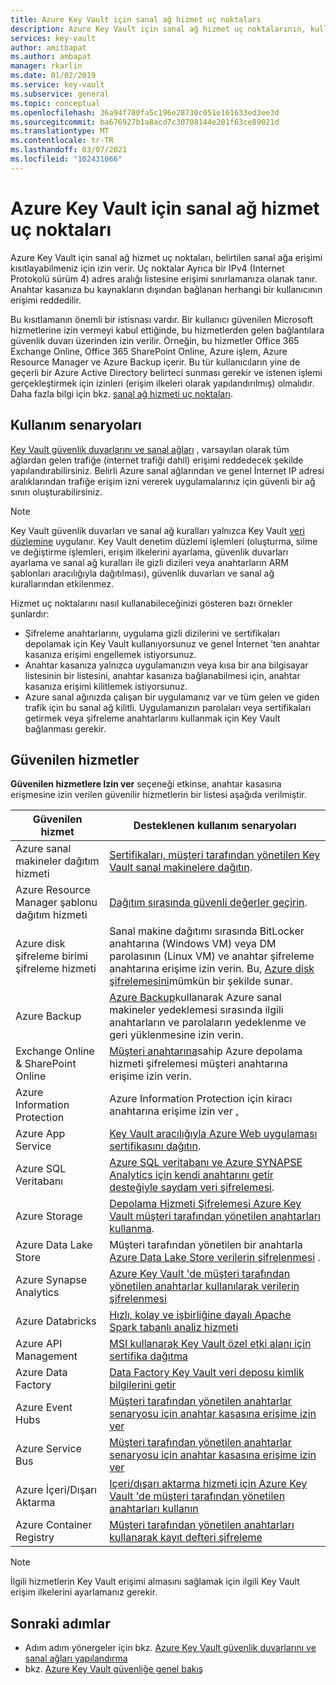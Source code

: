 ```yaml
---
title: Azure Key Vault için sanal ağ hizmet uç noktaları
description: Azure Key Vault için sanal ağ hizmet uç noktalarının, kullanım senaryoları da dahil olmak üzere belirli bir sanal ağa erişimi kısıtlamanıza nasıl izin sağladığını öğrenin.
services: key-vault
author: amitbapat
ms.author: ambapat
manager: rkarlin
ms.date: 01/02/2019
ms.service: key-vault
ms.subservice: general
ms.topic: conceptual
ms.openlocfilehash: 36a94f780fa5c196e28730c051e161633ed3ee3d
ms.sourcegitcommit: ba676927b1a8acd7c30708144e201f63ce89021d
ms.translationtype: MT
ms.contentlocale: tr-TR
ms.lasthandoff: 03/07/2021
ms.locfileid: "102431066"
---
```

# <a name="virtual-network-service-endpoints-for-azure-key-vault"></a>Azure Key Vault için sanal ağ hizmet uç noktaları

Azure Key Vault için sanal ağ hizmet uç noktaları, belirtilen sanal ağa erişimi kısıtlayabilmeniz için izin verir. Uç noktalar Ayrıca bir IPv4 (Internet Protokolü sürüm 4) adres aralığı listesine erişimi sınırlamanıza olanak tanır. Anahtar kasanıza bu kaynakların dışından bağlanan herhangi bir kullanıcının erişimi reddedilir.

Bu kısıtlamanın önemli bir istisnası vardır. Bir kullanıcı güvenilen Microsoft hizmetlerine izin vermeyi kabul ettiğinde, bu hizmetlerden gelen bağlantılara güvenlik duvarı üzerinden izin verilir. Örneğin, bu hizmetler Office 365 Exchange Online, Office 365 SharePoint Online, Azure işlem, Azure Resource Manager ve Azure Backup içerir. Bu tür kullanıcıların yine de geçerli bir Azure Active Directory belirteci sunması gerekir ve istenen işlemi gerçekleştirmek için izinleri (erişim ilkeleri olarak yapılandırılmış) olmalıdır. Daha fazla bilgi için bkz. [sanal ağ hizmeti uç noktaları](../../virtual-network/virtual-network-service-endpoints-overview.md).

## <a name="usage-scenarios"></a>Kullanım senaryoları

[Key Vault güvenlik duvarlarını ve sanal ağları](network-security.md) , varsayılan olarak tüm ağlardan gelen trafiğe (internet trafiği dahil) erişimi reddedecek şekilde yapılandırabilirsiniz. Belirli Azure sanal ağlarından ve genel İnternet IP adresi aralıklarından trafiğe erişim izni vererek uygulamalarınız için güvenli bir ağ sınırı oluşturabilirsiniz.

> [!NOTE]
> Key Vault güvenlik duvarları ve sanal ağ kuralları yalnızca Key Vault [veri düzlemine](secure-your-key-vault.md#data-plane-access-control) uygulanır. Key Vault denetim düzlemi işlemleri (oluşturma, silme ve değiştirme işlemleri, erişim ilkelerini ayarlama, güvenlik duvarları ayarlama ve sanal ağ kuralları ile gizli dizileri veya anahtarların ARM şablonları aracılığıyla dağıtılması), güvenlik duvarları ve sanal ağ kurallarından etkilenmez.

Hizmet uç noktalarını nasıl kullanabileceğinizi gösteren bazı örnekler şunlardır:

* Şifreleme anahtarlarını, uygulama gizli dizilerini ve sertifikaları depolamak için Key Vault kullanıyorsunuz ve genel İnternet 'ten anahtar kasanıza erişimi engellemek istiyorsunuz.
* Anahtar kasanıza yalnızca uygulamanızın veya kısa bir ana bilgisayar listesinin bir listesini, anahtar kasanıza bağlanabilmesi için, anahtar kasanıza erişimi kilitlemek istiyorsunuz.
* Azure sanal ağınızda çalışan bir uygulamanız var ve tüm gelen ve giden trafik için bu sanal ağ kilitli. Uygulamanızın parolaları veya sertifikaları getirmek veya şifreleme anahtarlarını kullanmak için Key Vault bağlanması gerekir.

## <a name="trusted-services"></a>Güvenilen hizmetler

**Güvenilen hizmetlere Izin ver** seçeneği etkinse, anahtar kasasına erişmesine izin verilen güvenilir hizmetlerin bir listesi aşağıda verilmiştir.

|Güvenilen hizmet|Desteklenen kullanım senaryoları|
| --- | --- |
|Azure sanal makineler dağıtım hizmeti|[Sertifikaları, müşteri tarafından yönetilen Key Vault sanal makinelere dağıtın](/archive/blogs/kv/updated-deploy-certificates-to-vms-from-customer-managed-key-vault).|
|Azure Resource Manager şablonu dağıtım hizmeti|[Dağıtım sırasında güvenli değerler geçirin](../../azure-resource-manager/templates/key-vault-parameter.md).|
|Azure disk şifreleme birimi şifreleme hizmeti|Sanal makine dağıtımı sırasında BitLocker anahtarına (Windows VM) veya DM parolasının (Linux VM) ve anahtar şifreleme anahtarına erişime izin verin. Bu, [Azure disk şifrelemesini](../../security/fundamentals/encryption-overview.md)mümkün bir şekilde sunar.|
|Azure Backup|[Azure Backup](../../backup/backup-overview.md)kullanarak Azure sanal makineler yedeklemesi sırasında ilgili anahtarların ve parolaların yedeklenme ve geri yüklenmesine izin verin.|
|Exchange Online & SharePoint Online|[Müşteri anahtarına](/microsoft-365/compliance/customer-key-overview)sahip Azure depolama hizmeti şifrelemesi müşteri anahtarına erişime izin verin.|
|Azure Information Protection|Azure Information Protection için kiracı anahtarına erişime izin ver [.](/azure/information-protection/what-is-information-protection)|
|Azure App Service|[Key Vault aracılığıyla Azure Web uygulaması sertifikasını dağıtın](https://azure.github.io/AppService/2016/05/24/Deploying-Azure-Web-App-Certificate-through-Key-Vault.html).|
|Azure SQL Veritabanı|[Azure SQL veritabanı ve Azure SYNAPSE Analytics için kendi anahtarını getir desteğiyle saydam veri şifrelemesi](../../azure-sql/database/transparent-data-encryption-byok-overview.md?view=sql-server-2017&preserve-view=true&viewFallbackFrom=azuresqldb-current).|
|Azure Storage|[Depolama Hizmeti Şifrelemesi Azure Key Vault müşteri tarafından yönetilen anahtarları kullanma](../../storage/common/customer-managed-keys-configure-key-vault.md).|
|Azure Data Lake Store|Müşteri tarafından yönetilen bir anahtarla [Azure Data Lake Store verilerin şifrelenmesi](../../data-lake-store/data-lake-store-encryption.md) .|
|Azure Synapse Analytics|[Azure Key Vault 'de müşteri tarafından yönetilen anahtarlar kullanılarak verilerin şifrelenmesi](../../synapse-analytics/security/workspaces-encryption.md)|
|Azure Databricks|[Hızlı, kolay ve işbirliğine dayalı Apache Spark tabanlı analiz hizmeti](/azure/databricks/scenarios/what-is-azure-databricks)|
|Azure API Management|[MSI kullanarak Key Vault özel etki alanı için sertifika dağıtma](../../api-management/api-management-howto-use-managed-service-identity.md#use-ssl-tls-certificate-from-azure-key-vault)|
|Azure Data Factory|[Data Factory Key Vault veri deposu kimlik bilgilerini getir](https://go.microsoft.com/fwlink/?linkid=2109491)|
|Azure Event Hubs|[Müşteri tarafından yönetilen anahtarlar senaryosu için anahtar kasasına erişime izin ver](../../event-hubs/configure-customer-managed-key.md)|
|Azure Service Bus|[Müşteri tarafından yönetilen anahtarlar senaryosu için anahtar kasasına erişime izin ver](../../service-bus-messaging/configure-customer-managed-key.md)|
|Azure İçeri/Dışarı Aktarma| [Içeri/dışarı aktarma hizmeti için Azure Key Vault 'de müşteri tarafından yönetilen anahtarları kullanın](../../import-export/storage-import-export-encryption-key-portal.md)
|Azure Container Registry|[Müşteri tarafından yönetilen anahtarları kullanarak kayıt defteri şifreleme](../../container-registry/container-registry-customer-managed-keys.md)

> [!NOTE]
> İlgili hizmetlerin Key Vault erişimi almasını sağlamak için ilgili Key Vault erişim ilkelerini ayarlamanız gerekir.

## <a name="next-steps"></a>Sonraki adımlar

- Adım adım yönergeler için bkz. [Azure Key Vault güvenlik duvarlarını ve sanal ağları yapılandırma](network-security.md)
- bkz. [Azure Key Vault güvenliğe genel bakış](security-overview.md)
